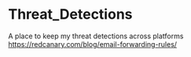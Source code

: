 # Threat_Detections
A place to keep my threat detections across platforms
https://redcanary.com/blog/email-forwarding-rules/
